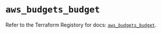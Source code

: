# `aws_budgets_budget`

Refer to the Terraform Registory for docs: [`aws_budgets_budget`](https://registry.terraform.io/providers/hashicorp/aws/5.5.0/docs/resources/budgets_budget).
